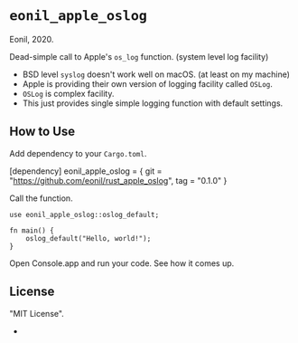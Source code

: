 `eonil_apple_oslog`
==================
Eonil, 2020.

Dead-simple call to Apple's `os_log` function. (system level log facility)
- BSD level `syslog` doesn't work well on macOS. (at least on my machine)
- Apple is providing their own version of logging facility called `OSLog`.
- `OSLog` is complex facility.
- This just provides single simple logging function with default settings.

How to Use
----------

Add dependency to your `Cargo.toml`.

[dependency]
eonil_apple_oslog = { git = "https://github.com/eonil/rust_apple_oslog", tag = "0.1.0" }

Call the function.

    use eonil_apple_oslog::oslog_default;

    fn main() {
        oslog_default("Hello, world!");
    }

Open Console.app and run your code. See how it comes up.

License
-------
"MIT License".

- 

